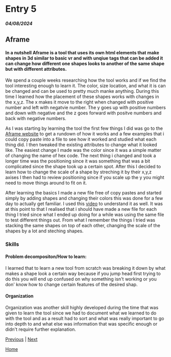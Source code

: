 # Entry 5
##### 04/08/2024
## Aframe
#### In a nutshell Aframe is a tool that uses its own html elements that make shapes in 3d similar to basic vr and with unqiue tags that can be added it can change how different one shapes looks to another of the same shape but with different attributes.

We spend a couple weeks researching how the tool works and if we find the tool interesting enough to learn it. The color, size location, and what it is can be changed and can be used to pretty much manke anything. During this time I learned how the placement of these shapes works with changes in the x,y,z. The x makes it move to the right when changed with positive number and left with negatvie number. The y goes up with positive numbers and down with negative and the z goes forward with positve numbers and back with negative numbers.

As I was starting by learning the tool the first few things I did was go to the [Aframe website](https://aframe.io/docs/1.2.0/introduction/best-practices.html#a-frame) to get a rundown of how it works and a few examples that i could copy paste into a file to see how it worked and studied what each thing did. I then tweaked the existing attributes to change what it looked like. The easiest change I made was the color since it was a simple matter of changing the name of hex code. The next thing i changed and took a longer time was the positioning since it was something that was a bit complicated since the shape took up a certain spot. After this I decided to learn how to change the scale of a shape by streching it by their x,y,z axises I then had to review positioning since if you scale up the y you might need to move things around to fit on it.

After learning the basics I made a new file free of copy pastes and started simply by adding shapes and changing their colors this was done for a few day to actually get familiar. I used this [video](https://www.youtube.com/results?search_query=how+positioning+works+in+aframe+html) to understand it as well. It was at this point to that I realised that i should have made a new file for each thing I tried since what I ended up doing for a while was using the same file to test different things out. From what I remember the things I tried was stacking the same shapes on top of each other, changing the scale of the shapes by a lot and steching shapes.

### Skills
#### Problem decompositon/How to learn:
I learned that to learn a new tool from scratch was breaking it down by what makes a shape look a certain way because if you jump head first trying to do this you will end up confused on why something isn't working or you don' know how to change certain features of the desired shap.

#### Organization
Organization was another skill highly developed during the time that was given to learn the tool since we had to document what we learned to do with the tool and as a result had to sort and what was really important to go into depth to and what else was information that was specific enough or didn't require further explanation. 



[Previous](entry04.md) | [Next](entry06.md)

[Home](../README.md)

